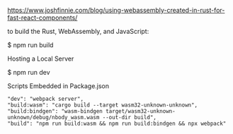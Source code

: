 https://www.joshfinnie.com/blog/using-webassembly-created-in-rust-for-fast-react-components/

to build the Rust, WebAssembly, and JavaScript:

$ npm run build

Hosting a Local Server

$ npm run dev

Scripts Embedded in Package.json

    "dev": "webpack server",
    "build:wasm": "cargo build --target wasm32-unknown-unknown",
    "build:bindgen": "wasm-bindgen target/wasm32-unknown-unknown/debug/nbody_wasm.wasm --out-dir build",
    "build": "npm run build:wasm && npm run build:bindgen && npx webpack"